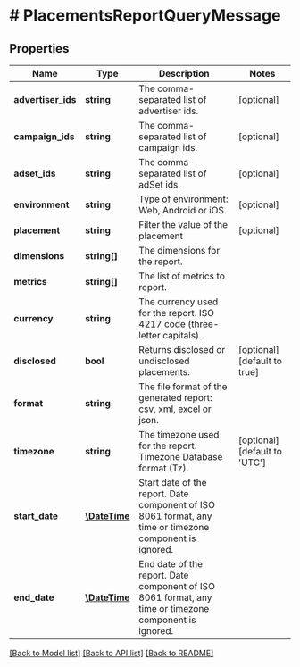 # # PlacementsReportQueryMessage

## Properties

Name | Type | Description | Notes
------------ | ------------- | ------------- | -------------
**advertiser_ids** | **string** | The comma-separated list of advertiser ids. | [optional]
**campaign_ids** | **string** | The comma-separated list of campaign ids. | [optional]
**adset_ids** | **string** | The comma-separated list of adSet ids. | [optional]
**environment** | **string** | Type of environment: Web, Android or iOS. | [optional]
**placement** | **string** | Filter the value of the placement | [optional]
**dimensions** | **string[]** | The dimensions for the report. |
**metrics** | **string[]** | The list of metrics to report. |
**currency** | **string** | The currency used for the report. ISO 4217 code (three-letter capitals). |
**disclosed** | **bool** | Returns disclosed or undisclosed placements. | [optional] [default to true]
**format** | **string** | The file format of the generated report: csv, xml, excel or json. |
**timezone** | **string** | The timezone used for the report. Timezone Database format (Tz). | [optional] [default to 'UTC']
**start_date** | [**\DateTime**](\DateTime.md) | Start date of the report. Date component of ISO 8061 format, any time or timezone component is ignored. |
**end_date** | [**\DateTime**](\DateTime.md) | End date of the report. Date component of ISO 8061 format, any time or timezone component is ignored. |

[[Back to Model list]](../../README.md#models) [[Back to API list]](../../README.md#endpoints) [[Back to README]](../../README.md)
